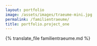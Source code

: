 ```yaml
---
layout: portfolio
image: /assets/images/traeume-mini.jpg
permalink: /familientraeume/
title: portfolio.project_one
---
```

{% translate_file familientraeume.md %}
